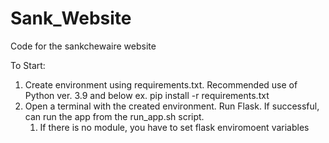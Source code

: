 # Sank_Website
Code for the sankchewaire website

To Start:

1. Create environment using requirements.txt. Recommended use of Python ver. 3.9 and below
		ex. pip install -r requirements.txt  
2. Open a terminal with the created environment. Run Flask. If successful, can run the app from the run_app.sh script. 
   1. If there is no module, you have to set flask enviromoent variables